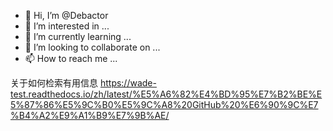 - 👋 Hi, I’m @Debactor
- 👀 I’m interested in ...
- 🌱 I’m currently learning ...
- 💞️ I’m looking to collaborate on ...
- 📫 How to reach me ...

<!---
Debactor/Debactor is a ✨ special ✨ repository because its `README.md` (this file) appears on your GitHub profile.
You can click the Preview link to take a look at your changes.
--->

关于如何检索有用信息
https://wade-test.readthedocs.io/zh/latest/%E5%A6%82%E4%BD%95%E7%B2%BE%E5%87%86%E5%9C%B0%E5%9C%A8%20GitHub%20%E6%90%9C%E7%B4%A2%E9%A1%B9%E7%9B%AE/
